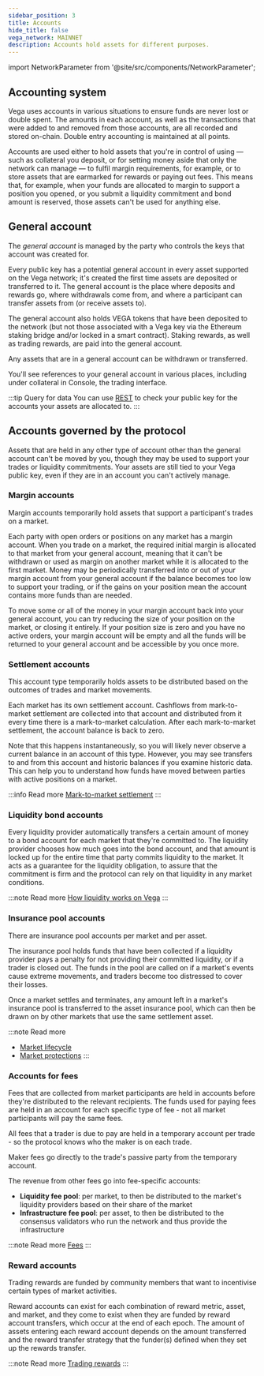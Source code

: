 ```yaml
---
sidebar_position: 3
title: Accounts
hide_title: false
vega_network: MAINNET
description: Accounts hold assets for different purposes.
---
```


import NetworkParameter from '@site/src/components/NetworkParameter';

## Accounting system
Vega uses accounts in various situations to ensure funds are never lost or double spent. The amounts in each account, as well as the transactions that were added to and removed from those accounts, are all recorded and stored on-chain. Double entry accounting is maintained at all points.

Accounts are used either to hold assets that you're in control of using — such as collateral you deposit, or for setting money aside that only the network can manage — to fulfil margin requirements, for example, or to store assets that are earmarked for rewards or paying out fees. This means that, for example, when your funds are allocated to margin to support a position you opened, or you submit a liquidity commitment and bond amount is reserved, those assets can't be used for anything else.

## General account
The *general account* is managed by the party who controls the keys that account was created for.

Every public key has a potential general account in every asset supported on the Vega network; it's created the first time assets are deposited or transferred to it. The general account is the place where deposits and rewards go, where withdrawals come from, and where a participant can transfer assets from (or receive assets to).

The general account also holds VEGA tokens that have been deposited to the network (but not those associated with a Vega key via the Ethereum staking bridge and/or locked in a smart contract). Staking rewards, as well as trading rewards, are paid into the general account.

Any assets that are in a general account can be withdrawn or transferred.

You'll see references to your general account in various places, including under collateral in Console, the trading interface.

:::tip Query for data
You can use [REST](../../api/rest/data-v2/trading-data-service-get-party.api.mdx) to check your public key for the accounts your assets are allocated to.
:::

## Accounts governed by the protocol
Assets that are held in any other type of account other than the general account can't be moved by you, though they may be used to support your trades or liquidity commitments. Your assets are still tied to your Vega public key, even if they are in an account you can't actively manage.

### Margin accounts
Margin accounts temporarily hold assets that support a participant's trades on a market. 

Each party with open orders or positions on any market has a margin account. When you trade on a market, the required initial margin is allocated to that market from your general account, meaning that it can't be withdrawn or used as margin on another market while it is allocated to the first market. Money may be periodically transferred into or out of your margin account from your general account if the balance becomes too low to support your trading, or if the gains on your position mean the account contains more funds than are needed.

To move some or all of the money in your margin account back into your general account, you can try reducing the size of your position on the market, or closing it entirely. If your position size is zero and you have no active orders, your margin account will be empty and all the funds will be returned to your general account and be accessible by you once more.

<!--
:::note Read more
[Margin](./trading-on-vega/positions-margin)
:::
-->
### Settlement accounts
This account type temporarily holds assets to be distributed based on the outcomes of trades and market movements.

Each market has its own settlement account. Cashflows from mark-to-market settlement are collected into that account and distributed from it every time there is a mark-to-market calculation. After each mark-to-market settlement, the account balance is back to zero. 

Note that this happens instantaneously, so you will likely never observe a current balance in an account of this type. However, you may see transfers to and from this account and historic balances if you examine historic data. This can help you to understand how funds have moved between parties with active positions on a market.

:::info Read more
[Mark-to-market settlement](../trading-on-vega/settlement.md#mark-to-market-settlement) 
:::

### Liquidity bond accounts
Every liquidity provider automatically transfers a certain amount of money to a bond account for each market that they're committed to. The liquidity provider chooses how much goes into the bond account, and that amount is locked up for the entire time that party commits liquidity to the market. It acts as a guarantee for the liquidity obligation, to assure that the commitment is firm and the protocol can rely on that liquidity in any market conditions.

:::note Read more
[How liquidity works on Vega](../liquidity/index.md) 
:::

### Insurance pool accounts
There are insurance pool accounts per market and per asset. 

The insurance pool holds funds that have been collected if a liquidity provider pays a penalty for not providing their committed liquidity, or if a trader is closed out. The funds in the pool are called on if a market's events cause extreme movements, and traders become too distressed to cover their losses. 

Once a market settles and terminates, any amount left in a market's insurance pool is transferred to the asset insurance pool, which can then be drawn on by other markets that use the same settlement asset.

:::note Read more
* [Market lifecycle](../trading-on-vega/market-lifecycle.md)
* [Market protections](../trading-on-vega/market-protections.md)
:::

### Accounts for fees
Fees that are collected from market participants are held in accounts before they're distributed to the relevant recipients. The funds used for paying fees are held in an account for each specific type of fee - not all market participants will pay the same fees. 

All fees that a trader is due to pay are held in a temporary account per trade - so the protocol knows who the maker is on each trade. 

Maker fees go directly to the trade's passive party from the temporary account.

The revenue from other fees go into fee-specific accounts:
* **Liquidity fee pool**: per market, to then be distributed to the market's liquidity providers based on their share of the market
* **Infrastructure fee pool**: per asset, to then be distributed to the consensus validators who run the network and thus provide the infrastructure

:::note Read more
[Fees](../trading-on-vega/fees-rewards.md)
:::

### Reward accounts 
Trading rewards are funded by community members that want to incentivise certain types of market activities. 

Reward accounts can exist for each combination of reward metric, asset, and market, and they come to exist when they are funded by reward account transfers, which occur at the end of each epoch. The amount of assets entering each reward account depends on the amount transferred and the reward transfer strategy that the funder(s) defined when they set up the rewards transfer.

:::note Read more
[Trading rewards](../trading-on-vega/fees-rewards.md#trading-rewards)
:::

<!--### Network treasury accounts
The network treasury is made up of accounts, one per asset (if funded), that are contributed to by participants in the network. They can be funded through deposits or direct transfers from other protocol-governed accounts. In the future, funds in the network treasury can be used for rewards, grants, or other uses defined by tokenholder governance. -->
